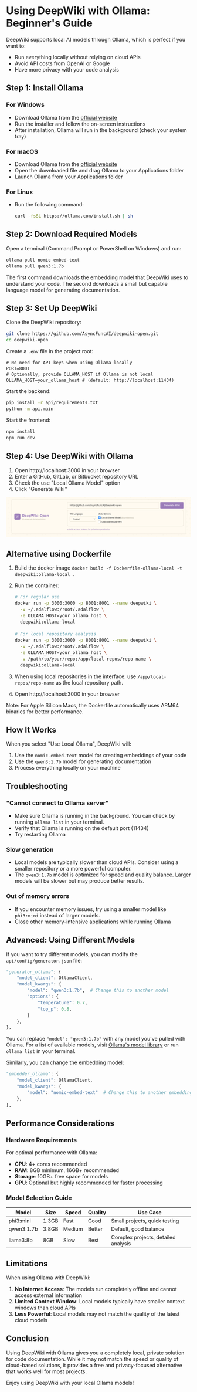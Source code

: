 # Using DeepWiki with Ollama: Beginner's Guide

DeepWiki supports local AI models through Ollama, which is perfect if you want to:

- Run everything locally without relying on cloud APIs
- Avoid API costs from OpenAI or Google
- Have more privacy with your code analysis

## Step 1: Install Ollama

### For Windows
- Download Ollama from the [official website](https://ollama.com/download)
- Run the installer and follow the on-screen instructions
- After installation, Ollama will run in the background (check your system tray)

### For macOS
- Download Ollama from the [official website](https://ollama.com/download)
- Open the downloaded file and drag Ollama to your Applications folder
- Launch Ollama from your Applications folder

### For Linux
- Run the following command:
  ```bash
  curl -fsSL https://ollama.com/install.sh | sh
  ```

## Step 2: Download Required Models

Open a terminal (Command Prompt or PowerShell on Windows) and run:

```bash
ollama pull nomic-embed-text
ollama pull qwen3:1.7b
```

The first command downloads the embedding model that DeepWiki uses to understand your code. The second downloads a small but capable language model for generating documentation.

## Step 3: Set Up DeepWiki

Clone the DeepWiki repository:
```bash
git clone https://github.com/AsyncFuncAI/deepwiki-open.git
cd deepwiki-open
```

Create a `.env` file in the project root:
```
# No need for API keys when using Ollama locally
PORT=8001
# Optionally, provide OLLAMA_HOST if Ollama is not local
OLLAMA_HOST=your_ollama_host # (default: http://localhost:11434)
```

Start the backend:
```bash
pip install -r api/requirements.txt
python -m api.main
```

Start the frontend:
```bash
npm install
npm run dev
```

## Step 4: Use DeepWiki with Ollama

1. Open http://localhost:3000 in your browser
2. Enter a GitHub, GitLab, or Bitbucket repository URL
3. Check the use "Local Ollama Model" option
4. Click "Generate Wiki"

![Ollama Option](screenshots/Ollama.png)

## Alternative using Dockerfile

1. Build the docker image `docker build -f Dockerfile-ollama-local -t deepwiki:ollama-local .`
2. Run the container:
   ```bash
   # For regular use
   docker run -p 3000:3000 -p 8001:8001 --name deepwiki \
     -v ~/.adalflow:/root/.adalflow \
     -e OLLAMA_HOST=your_ollama_host \
     deepwiki:ollama-local
   
   # For local repository analysis
   docker run -p 3000:3000 -p 8001:8001 --name deepwiki \
     -v ~/.adalflow:/root/.adalflow \
     -e OLLAMA_HOST=your_ollama_host \
     -v /path/to/your/repo:/app/local-repos/repo-name \
     deepwiki:ollama-local
   ```

3. When using local repositories in the interface: use `/app/local-repos/repo-name` as the local repository path.

4. Open http://localhost:3000 in your browser

Note: For Apple Silicon Macs, the Dockerfile automatically uses ARM64 binaries for better performance.

## How It Works

When you select "Use Local Ollama", DeepWiki will:

1. Use the `nomic-embed-text` model for creating embeddings of your code
2. Use the `qwen3:1.7b` model for generating documentation
3. Process everything locally on your machine

## Troubleshooting

### "Cannot connect to Ollama server"
- Make sure Ollama is running in the background. You can check by running `ollama list` in your terminal.
- Verify that Ollama is running on the default port (11434)
- Try restarting Ollama

### Slow generation
- Local models are typically slower than cloud APIs. Consider using a smaller repository or a more powerful computer.
- The `qwen3:1.7b` model is optimized for speed and quality balance. Larger models will be slower but may produce better results.

### Out of memory errors
- If you encounter memory issues, try using a smaller model like `phi3:mini` instead of larger models.
- Close other memory-intensive applications while running Ollama

## Advanced: Using Different Models

If you want to try different models, you can modify the `api/config/generator.json` file:

```python
"generator_ollama": {
    "model_client": OllamaClient,
    "model_kwargs": {
        "model": "qwen3:1.7b",  # Change this to another model
        "options": {
            "temperature": 0.7,
            "top_p": 0.8,
        }
    },
},
```

You can replace `"model": "qwen3:1.7b"` with any model you've pulled with Ollama. For a list of available models, visit [Ollama's model library](https://ollama.com/library) or run `ollama list` in your terminal.

Similarly, you can change the embedding model:

```python
"embedder_ollama": {
    "model_client": OllamaClient,
    "model_kwargs": {
        "model": "nomic-embed-text"  # Change this to another embedding model
    },
},
```

## Performance Considerations

### Hardware Requirements

For optimal performance with Ollama:
- **CPU**: 4+ cores recommended
- **RAM**: 8GB minimum, 16GB+ recommended
- **Storage**: 10GB+ free space for models
- **GPU**: Optional but highly recommended for faster processing

### Model Selection Guide

| Model | Size | Speed | Quality | Use Case |
|-------|------|-------|---------|----------|
| phi3:mini | 1.3GB | Fast | Good | Small projects, quick testing |
| qwen3:1.7b | 3.8GB | Medium | Better | Default, good balance |
| llama3:8b | 8GB | Slow | Best | Complex projects, detailed analysis |

## Limitations

When using Ollama with DeepWiki:

1. **No Internet Access**: The models run completely offline and cannot access external information
2. **Limited Context Window**: Local models typically have smaller context windows than cloud APIs
3. **Less Powerful**: Local models may not match the quality of the latest cloud models

## Conclusion

Using DeepWiki with Ollama gives you a completely local, private solution for code documentation. While it may not match the speed or quality of cloud-based solutions, it provides a free and privacy-focused alternative that works well for most projects.

Enjoy using DeepWiki with your local Ollama models!
